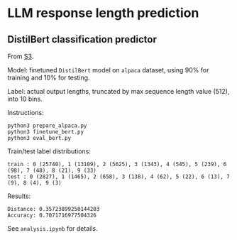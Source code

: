 # LLM response length prediction

## DistilBert classification predictor

From [S3](https://openreview.net/forum?id=zUYfbdNl1m&referrer=%5Bthe%20profile%20of%20Chun-Feng%20Wu%5D(%2Fprofile%3Fid%3D~Chun-Feng_Wu1)).

Model: finetuned `DistilBert` model on `alpaca` dataset, using 90% for training and 10% for testing.

Label: actual output lengths, truncated by max sequence length value (512), into 10 bins.

Instructions:

```
python3 prepare_alpaca.py
python3 finetune_bert.py
python3 eval_bert.py
```

Train/test label distributions:
```
train : 0 (25740), 1 (13109), 2 (5625), 3 (1343), 4 (545), 5 (239), 6 (98), 7 (48), 8 (21), 9 (33)
test : 0 (2827), 1 (1465), 2 (658), 3 (138), 4 (62), 5 (22), 6 (13), 7 (9), 8 (4), 9 (3)
```

Results:
```
Distance: 0.35723899250144203
Accuracy: 0.7071716977504326
```

See `analysis.ipynb` for details.
